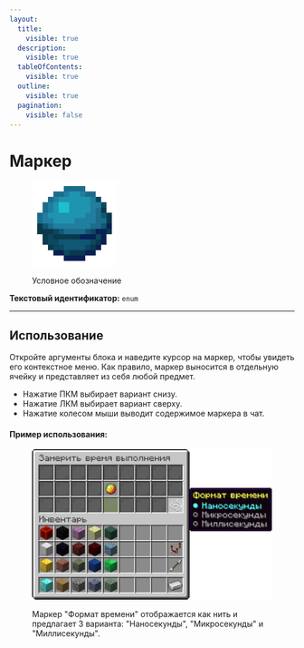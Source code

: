 ```yaml
---
layout:
  title:
    visible: true
  description:
    visible: true
  tableOfContents:
    visible: true
  outline:
    visible: true
  pagination:
    visible: false
---
```


# Маркер

<figure><img src="../../../.gitbook/assets/heart_of_the_sea.png" alt="" width="150"><figcaption><p>Условное обозначение</p></figcaption></figure>

**Текстовый идентификатор:** `enum`

***

## Использование

Откройте аргументы блока и наведите курсор на маркер, чтобы увидеть его контекстное меню. Как правило, маркер выносится в отдельную ячейку и представляет из себя любой предмет.

* Нажатие ПКМ выбирает вариант снизу.
* Нажатие ЛКМ выбирает вариант сверху.
* Нажатие колесом мыши выводит содержимое маркера в чат.

#### Пример использования:

<figure><img src="../../../.gitbook/assets/preview_enum.png" alt="" width="563"><figcaption><p>Маркер "Формат времени" отображается как нить и предлагает 3 варианта: "Наносекунды", "Микросекунды" и "Миллисекунды".</p></figcaption></figure>

